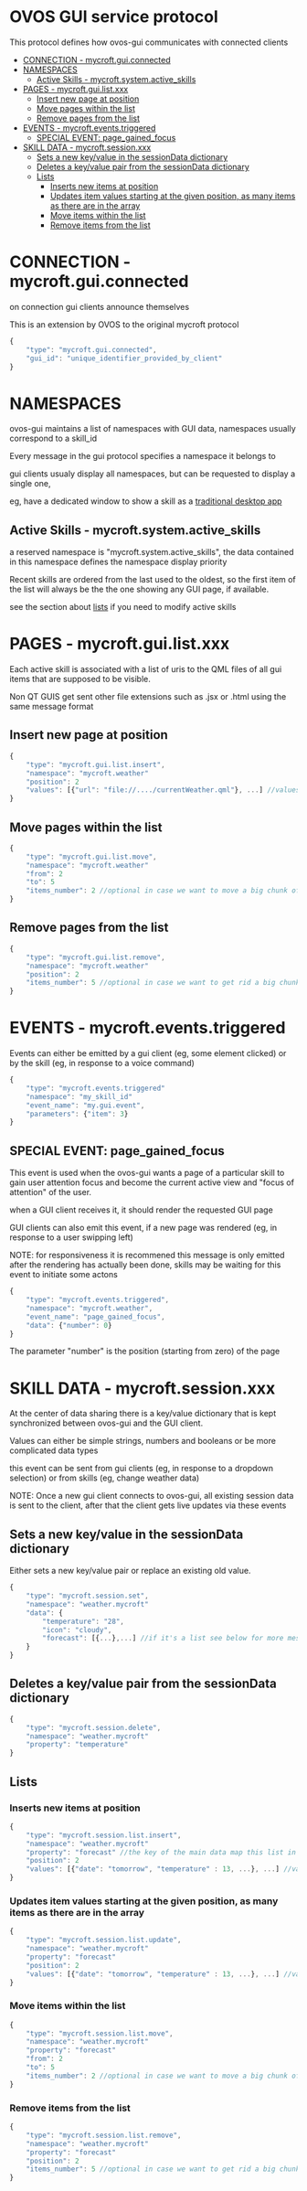 # OVOS GUI service protocol

This protocol defines how ovos-gui communicates with connected clients

- [CONNECTION - mycroft.gui.connected](#connection---mycroftguiconnected)
- [NAMESPACES](#namespaces)
  * [Active Skills - mycroft.system.active_skills](#active-skills---mycroftsystemactive-skills)
- [PAGES - mycroft.gui.list.xxx](#pages---mycroftguilistxxx)
  * [Insert new page at position](#insert-new-page-at-position)
  * [Move pages within the list](#move-pages-within-the-list)
  * [Remove pages from the list](#remove-pages-from-the-list)
- [EVENTS - mycroft.events.triggered](#events---mycrofteventstriggered)
  * [SPECIAL EVENT: page_gained_focus](#special-event--page-gained-focus)
- [SKILL DATA - mycroft.session.xxx](#skill-data---mycroftsessionxxx)
  * [Sets a new key/value in the sessionData dictionary](#sets-a-new-key-value-in-the-sessiondata-dictionary)
  * [Deletes a key/value pair from the sessionData dictionary](#deletes-a-key-value-pair-from-the-sessiondata-dictionary)
  * [Lists](#lists)
    + [Inserts new items at position](#inserts-new-items-at-position)
    + [Updates item values starting at the given position, as many items as there are in the array](#updates-item-values-starting-at-the-given-position--as-many-items-as-there-are-in-the-array)
    + [Move items within the list](#move-items-within-the-list)
    + [Remove items from the list](#remove-items-from-the-list)


# CONNECTION - mycroft.gui.connected

on connection gui clients announce themselves

This is an extension by OVOS to the original mycroft protocol


```javascript
{
    "type": "mycroft.gui.connected",
    "gui_id": "unique_identifier_provided_by_client"
}
```

# NAMESPACES

ovos-gui maintains a list of namespaces with GUI data, namespaces usually correspond to a skill_id

Every message in the gui protocol specifies a namespace it belongs to

gui clients usualy display all namespaces, but can be requested to display a single one, 

eg, have a dedicated window to show a skill as a [traditional desktop app](https://github.com/OpenVoiceOS/ovos-ocp-audio-plugin/blob/dev/ovos_plugin_common_play/ocp/res/desktop/OCP.desktop)


## Active Skills - mycroft.system.active_skills

a reserved namespace is "mycroft.system.active_skills", the data contained in this namespace defines the namespace display priority

Recent skills are ordered from the last used to the oldest, so the first item of the list will always be the the one showing any GUI page, if available.

see the section about [lists](https://github.com/OpenVoiceOS/ovos-gui/blob/dev/protocol.md#lists) if you need to modify active skills


# PAGES - mycroft.gui.list.xxx

Each active skill is associated with a list of uris to the QML files of all gui items that are supposed to be visible.

Non QT GUIS get sent other file extensions such as .jsx or .html using the same message format

## Insert new page at position
```javascript
{
    "type": "mycroft.gui.list.insert",
    "namespace": "mycroft.weather"
    "position": 2
    "values": [{"url": "file://..../currentWeather.qml"}, ...] //values must always be in array form
}
```

## Move pages within the list
```javascript
{
    "type": "mycroft.gui.list.move",
    "namespace": "mycroft.weather"
    "from": 2
    "to": 5
    "items_number": 2 //optional in case we want to move a big chunk of list at once
}
```

## Remove pages from the list
```javascript
{
    "type": "mycroft.gui.list.remove",
    "namespace": "mycroft.weather"
    "position": 2
    "items_number": 5 //optional in case we want to get rid a big chunk of list at once
}
```


# EVENTS - mycroft.events.triggered

Events can either be emitted by a gui client (eg, some element clicked) or by the skill (eg, in response to a voice command)

```javascript
{
    "type": "mycroft.events.triggered"
    "namespace": "my_skill_id"
    "event_name": "my.gui.event",
    "parameters": {"item": 3}
}
```

## SPECIAL EVENT: page_gained_focus

This event is used when the ovos-gui wants a page of a particular skill to gain user attention focus and become the current active view and "focus of attention" of the user. 

when a GUI client receives it, it should render the requested GUI page

GUI clients can also emit this event, if a new page was rendered (eg, in response to a user swipping left)

NOTE: for responsiveness it is recommened this message is only emitted after the rendering has actually been done, skills may be waiting for this event to initiate some actons

```javascript
{
    "type": "mycroft.events.triggered",
    "namespace": "mycroft.weather",
    "event_name": "page_gained_focus",
    "data": {"number": 0}
}
```

The parameter "number" is the position (starting from zero) of the page

# SKILL DATA - mycroft.session.xxx

At the center of data sharing there is a key/value dictionary that is kept synchronized between ovos-gui and the GUI client.

Values can either be simple strings, numbers and booleans or be more complicated data types

this event can be sent from gui clients (eg, in response to a dropdown selection) or from skills (eg, change weather data)

NOTE: Once a new gui client connects to ovos-gui, all existing session data is sent to the client, 
after that the client gets live updates via these events

## Sets a new key/value in the sessionData dictionary

Either sets a new key/value pair or replace an existing old value.

```javascript
{
    "type": "mycroft.session.set",
    "namespace": "weather.mycroft"
    "data": {
        "temperature": "28",
        "icon": "cloudy",
        "forecast": [{...},...] //if it's a list see below for more message types
    }
}
```

## Deletes a key/value pair from the sessionData dictionary
```javascript
{
    "type": "mycroft.session.delete",
    "namespace": "weather.mycroft"
    "property": "temperature"
}
```

## Lists

### Inserts new items at position
```javascript
{
    "type": "mycroft.session.list.insert",
    "namespace": "weather.mycroft"
    "property": "forecast" //the key of the main data map this list in contained into
    "position": 2
    "values": [{"date": "tomorrow", "temperature" : 13, ...}, ...] //values must always be in array form
}
```

### Updates item values starting at the given position, as many items as there are in the array
```javascript
{
    "type": "mycroft.session.list.update",
    "namespace": "weather.mycroft"
    "property": "forecast"
    "position": 2
    "values": [{"date": "tomorrow", "temperature" : 13, ...}, ...] //values must always be in array form
}
```

### Move items within the list
```javascript
{
    "type": "mycroft.session.list.move",
    "namespace": "weather.mycroft"
    "property": "forecast"
    "from": 2
    "to": 5
    "items_number": 2 //optional in case we want to move a big chunk of list at once
}
```

### Remove items from the list
```javascript
{
    "type": "mycroft.session.list.remove",
    "namespace": "weather.mycroft"
    "property": "forecast"
    "position": 2
    "items_number": 5 //optional in case we want to get rid a big chunk of list at once
}
```




